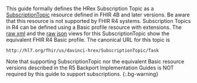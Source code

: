 <!-- subscriptiontopic-Task-intro.md
intro to inform reader of the Basic view -->
<div class="added-content" markdown="1">

This guide formally defines the HRex Subscription Topic as a [SubscriptionTopic](https://hl7.org/fhir/R5/subscriptiontopic.html) resource defined in FHIR 4B and later versions. Be aware that this resource is not supported by FHIR R4 systems. Subscription Topics in R4 can be defined using a Basic profile resource with extensions.  The [raw xml](SubscriptionTopic-Task.xml) and the [raw json](SubscriptionTopic-Task.json) views for this SubscriptionTopic show the equivalent FHIR R4 Basic profile. The canonical URL for this topic is

`http://hl7.org/fhir/us/davinci-hrex/SubscriptionTopic/Task`

Note that supporting SubscriptionTopic nor the equivalent Basic resource versions described in the R5 Backport Implementation Guides is NOT required by this guide to support subscriptions.
{:.bg-warning}

</div>
